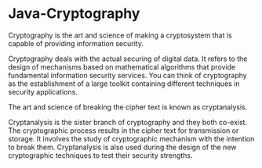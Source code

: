 # Java-Cryptography
Cryptography is the art and science of making a cryptosystem that is capable of providing information security.

Cryptography deals with the actual securing of digital data. It refers to the design of mechanisms based on mathematical algorithms that provide fundamental information 
security services. You can think of cryptography as the establishment of a large toolkit containing different techniques in security applications.

The art and science of breaking the cipher text is known as cryptanalysis.

Cryptanalysis is the sister branch of cryptography and they both co-exist. The cryptographic process results in the cipher text for transmission or storage. 
It involves the study of cryptographic mechanism with the intention to break them. Cryptanalysis is also used during the design of the new cryptographic techniques 
to test their security strengths.
